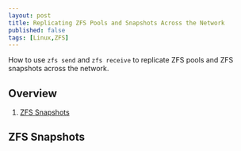 ```yaml
---
layout: post
title: Replicating ZFS Pools and Snapshots Across the Network
published: false
tags: [Linux,ZFS]
---
```


How to use `zfs send` and `zfs receive` to replicate ZFS pools and ZFS snapshots across the network.

## Overview

1. [ZFS Snapshots](#zfs-snapshots)

## ZFS Snapshots
